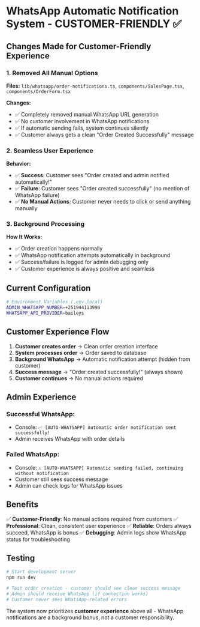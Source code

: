 # WhatsApp Automatic Notification System - CUSTOMER-FRIENDLY ✅

## Changes Made for Customer-Friendly Experience

### 1. Removed All Manual Options
**Files:** `lib/whatsapp/order-notifications.ts`, `components/SalesPage.tsx`, `components/OrderForm.tsx`

**Changes:**
- ✅ Completely removed manual WhatsApp URL generation
- ✅ No customer involvement in WhatsApp notifications
- ✅ If automatic sending fails, system continues silently
- ✅ Customer always gets a clean "Order Created Successfully" message

### 2. Seamless User Experience
**Behavior:**
- ✅ **Success**: Customer sees "Order created and admin notified automatically!"
- ✅ **Failure**: Customer sees "Order created successfully" (no mention of WhatsApp failure)
- ✅ **No Manual Actions**: Customer never needs to click or send anything manually

### 3. Background Processing
**How It Works:**
- ✅ Order creation happens normally
- ✅ WhatsApp notification attempts automatically in background
- ✅ Success/failure is logged for admin debugging only
- ✅ Customer experience is always positive and seamless

## Current Configuration

```bash
# Environment Variables (.env.local)
ADMIN_WHATSAPP_NUMBER=+251944113998
WHATSAPP_API_PROVIDER=baileys
```

## Customer Experience Flow

1. **Customer creates order** → Clean order creation interface
2. **System processes order** → Order saved to database
3. **Background WhatsApp** → Automatic notification attempt (hidden from customer)
4. **Success message** → "Order created successfully!" (always shown)
5. **Customer continues** → No manual actions required

## Admin Experience

### Successful WhatsApp:
- Console: `✅ [AUTO-WHATSAPP] Automatic order notification sent successfully!`
- Admin receives WhatsApp with order details

### Failed WhatsApp:
- Console: `⚠️ [AUTO-WHATSAPP] Automatic sending failed, continuing without notification`
- Customer still sees success message
- Admin can check logs for WhatsApp issues

## Benefits

✅ **Customer-Friendly**: No manual actions required from customers
✅ **Professional**: Clean, consistent user experience
✅ **Reliable**: Orders always succeed, WhatsApp is bonus
✅ **Debugging**: Admin logs show WhatsApp status for troubleshooting

## Testing

```bash
# Start development server
npm run dev

# Test order creation - customer should see clean success message
# Admin should receive WhatsApp (if connection works)
# Customer never sees WhatsApp-related errors
```

The system now prioritizes **customer experience** above all - WhatsApp notifications are a background bonus, not a customer responsibility.
